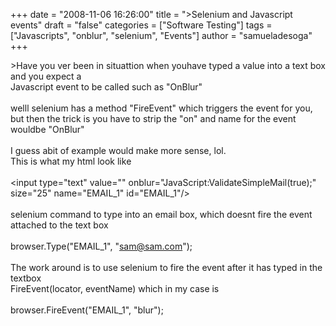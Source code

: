 +++
date = "2008-11-06 16:26:00"
title = "&gt;Selenium and Javascript events"
draft = "false"
categories = ["Software Testing"]
tags = ["Javascripts", "onblur", "selenium", "Events"]
author = "samueladesoga"
+++

&gt;Have you ver been in situattion when youhave typed a value into a text box and you expect a<br />Javascript event to be called such as "OnBlur"<br /><br />welll selenium has a method "FireEvent" which triggers the event for you, but then the trick is you have to strip the "on" and name for the event wouldbe "OnBlur"<br /><br />I guess abit of example would make more sense, lol.<br />This is what my html look like<br /><br />&lt;input type=&quot;text&quot; value=&quot;&quot; onblur=&quot;JavaScript:ValidateSimpleMail(true);&quot; size=&quot;25&quot; name=&quot;EMAIL_1&quot; id=&quot;EMAIL_1&quot;/&gt;<br /><br />selenium command to type into an email box, which doesnt fire the event attached to the text box<br /><br />browser.Type("EMAIL_1", "sam@sam.com");<br /><br />The work around is to use selenium to fire the event after it has typed in the textbox<br />FireEvent(locator, eventName) which in my case is<br /><br />browser.FireEvent("EMAIL_1", "blur");

